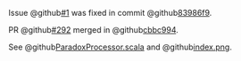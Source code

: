 Issue @github[#1](#1) was fixed in commit @github[83986f9](83986f9).

PR @github[#292](akka/akka-http#292) merged in @github[cbbc994](akka/akka-http@cbbc99465d90c8c08aada353b767a21a51454cc0).

See @github[ParadoxProcessor.scala](/core/src/main/scala/com/lightbend/paradox/ParadoxProcessor.scala) and @github[index.png](/docs/index.png).
